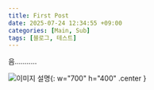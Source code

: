 ```yaml
---
title: First Post
date: 2025-07-24 12:34:55 +09:00
categories: [Main, Sub]
tags: [블로그, 테스트]
---
```


음...........

![이미지 설명](/assets/img/IMG_0038.JPG){: w="700" h="400" .center }